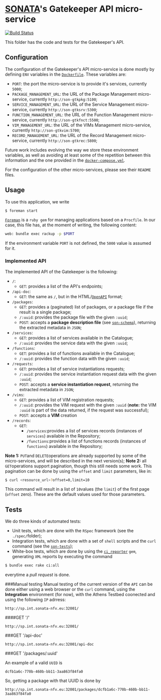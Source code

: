 # [SONATA](http://www.sonata-nfv.eu)'s Gatekeeper API micro-service
[![Build Status](http://jenkins.sonata-nfv.eu/buildStatus/icon?job=son-gkeeper)](http://jenkins.sonata-nfv.eu/job/son-gkeeper)

This folder has the code and tests for the Gatekeeper's API.

## Configuration
The configuration of the Gatekeeper's API micro-service is done mostly by defining `ENV` variables in the [`Dockerfile`](https://github.com/sonata-nfv/son-gkeeper/blob/master/son-gtkapi/Dockerfile). These variables are:

* `PORT`: the port the micro-service is to provide it's services, currently `5000`;
* `PACKAGE_MANAGEMENT_URL`: the URL of the Package Management micro-service, currently `http://son-gtkpkg:5100`;
* `SERVICE_MANAGEMENT_URL`: the URL of the Service Management micro-service, currently `http://son-gtksrv:5300`;
* `FUNCTION_MANAGEMENT_URL`: the URL of the Function Management micro-service, currently `http://son-gtkfnct:5500`;
* `VIM_MANAGEMENT_URL`: the URL of the VIMs Management micro-service, currently `http://son-gtkvim:5700`;
* `RECORD_MANAGEMENT_URL`: the URL of the Record Management micro-service, currently `http://son-gtkrec:5800`;

Future work includes evolving the way we store these environment variables, as well as avoiding at least some of the repetition between this information and the one provided in the [`docker-compose.yml`](https://github.com/sonata-nfv/son-gkeeper/blob/master/docker-compose.yml).

For the configuration of the other micro-services, please see their `README` files.

## Usage
To use this application, we write
```sh
$ foreman start
```

[`Foreman`](https://github.com/ddollar/foreman) is a `ruby gem` for managing applications based on a `Procfile`. In our case, this file has, at the moment of writing, the following content:

```sh
web: bundle exec rackup -p $PORT
```

If the environment variable `PORT` is not defined, the `5000` value is assumed for it.

### Implemented API
The implemented API of the Gatekeeper is the following:

* `/`:
    * `GET`: provides a list of the API's endpoints;
* `/api-doc`: 
    * `GET`: the same as `/`, but in the HTML/[`OpenAPI`](https://openapis.org/) format;
* `/packages`:
    * `GET`: provides a (paginated) list of packages, or a package file if the result is a single package;
    * `/:uuid`: provides the package file with the given `:uuid`;
    * `POST`: accepts a **package description file** (see [`son-schema`](https://github.com/sonata-nfv/son-schema)), returning the extracted metadata in `JSON`;
* `/services`:
    * `GET`: provides a list of services available in the Catalogue;
    * `/:uuid`: provides the service data with the given `:uuid`;
* `/functions`:
    * `GET`: provides a list of functions available in the Catalogue;
    * `/:uuid`: provides the function data with the given `:uuid`;
* `/requests`:
    * `GET`: provides a list of service instantiations requests;
    * `/:uuid`: provides the service instantiation request data with the given `:uuid`;
    * `POST`: accepts a **service instantiation request**, returning the extracted metadata in `JSON`;
* `/vims`:
    * `GET`: provides a list of VIM registration requests;
    * `/:uuid`: provides the VIM request with the given `:uuid` (**note:** the VIM `:uuid` is part of the data returned, if the request was successful);
    * `POST`: accepts a **VIM** creation 
* `/records`:
    * `GET`:
        * `/services`:provides a list of services records (instances of `services`) available in the Repository;
        * `/functions`:provides a list of functions records (instances of `functions`) available in the Repository;

**Note 1:** `PUT`and `DELETE`operations are already supported by some of the micro-services, and will be described in the next version(s);
**Note 2:** all `GET`operations support pagination, though this still needs some work. This pagination can be done by using the `offset` and `limit` parameters, like in:
```sh
$ curl <resource_url>?offset=0,limit=10
```
This command will result in a list of `10`values (the `limit`) of the first page (`offset` zero). These are the default values used for those parameters.

## Tests
We do three kinds of automated tests:

* Unit tests, which are done with the `RSpec` framework (see the `./spec/`folder);
* Integration tests, which are done with a set of `shell` scripts and the `curl` command (see the [`son-tests`](https://github.com/sonata-nfv/son-tests));
* White-box tests, which are done by using the [`ci_reporter`](https://github.com/ci-reporter/ci_reporter) `gem`, generating `XML` reports by executing the command

```sh
$ bundle exec rake ci:all
```
everytime a *pull request* is done.

###Manual testing
Manual testing of the current version of the `API` can be done either using a web browser or the `curl` command, using the **Integration** environment (for now), with the Athens Testbed coonected and using the following `IP` adrress:

```
http://sp.int.sonata-nfv.eu:32001/
```

####GET '/'

```
http://sp.int.sonata-nfv.eu:32001/
```

###GET '/api-doc'

```
http://sp.int.sonata-nfv.eu:32001/api-doc
```

###GET '/packages/:uuid'

An example of a valid `UUID` is 

```
dcfb1a6c-770b-460b-bb11-3aa863f84fa0
```

So, getting a package with that UUID is done by

```
http://sp.int.sonata-nfv.eu:32001/packages/dcfb1a6c-770b-460b-bb11-3aa863f84fa0
```






